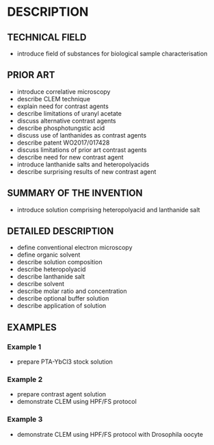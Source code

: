 # DESCRIPTION

## TECHNICAL FIELD

- introduce field of substances for biological sample characterisation

## PRIOR ART

- introduce correlative microscopy
- describe CLEM technique
- explain need for contrast agents
- describe limitations of uranyl acetate
- discuss alternative contrast agents
- describe phosphotungstic acid
- discuss use of lanthanides as contrast agents
- describe patent WO2017/017428
- discuss limitations of prior art contrast agents
- describe need for new contrast agent
- introduce lanthanide salts and heteropolyacids
- describe surprising results of new contrast agent

## SUMMARY OF THE INVENTION

- introduce solution comprising heteropolyacid and lanthanide salt

## DETAILED DESCRIPTION

- define conventional electron microscopy
- define organic solvent
- describe solution composition
- describe heteropolyacid
- describe lanthanide salt
- describe solvent
- describe molar ratio and concentration
- describe optional buffer solution
- describe application of solution

## EXAMPLES

### Example 1

- prepare PTA-YbCl3 stock solution

### Example 2

- prepare contrast agent solution
- demonstrate CLEM using HPF/FS protocol

### Example 3

- demonstrate CLEM using HPF/FS protocol with Drosophila oocyte

